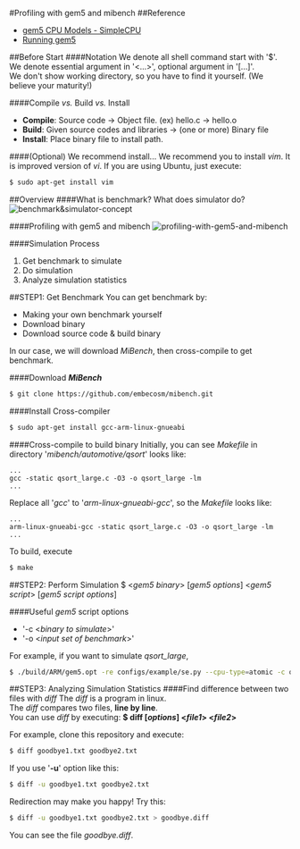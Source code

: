 #Profiling with gem5 and mibench
##Reference
- [gem5 CPU Models - SimpleCPU](http://www.m5sim.org/SimpleCPU)
- [Running gem5](http://www.gem5.org/Running_gem5)

##Before Start
####Notation
We denote all shell command start with '$'. We denote essential argument in '<...>', optional argument in '[...]'. <br />
We don't show working directory, so you have to find it yourself. (We believe your maturity!)

####Compile _vs._ Build _vs._ Install
- **Compile**: Source code -> Object file. (ex) hello.c -> hello.o
- **Build**: Given source codes and libraries -> (one or more) Binary file
- **Install**: Place binary file to install path.

####(Optional) We recommend install...
We recommend you to install _vim_. It is improved version of _vi_. If you are using Ubuntu, just execute:
```sh
$ sudo apt-get install vim
```

##Overview
####What is benchmark? What does simulator do?
![benchmark&simulator-concept](http://dclab.yonsei.ac.kr/csi3102/benchmark&simulator-concept.png)

####Profiling with gem5 and mibench
![profiling-with-gem5-and-mibench](http://dclab.yonsei.ac.kr/csi3102/profiling-with-gem5-and-mibench.png)

####Simulation Process
1. Get benchmark to simulate
2. Do simulation
3. Analyze simulation statistics

##STEP1: Get Benchmark
You can get benchmark by:
- Making your own benchmark yourself
- Download binary
- Download source code & build binary

In our case, we will download _MiBench_, then cross-compile to get benchmark.

####Download ___MiBench___
```sh
$ git clone https://github.com/embecosm/mibench.git
```

####Install Cross-compiler
```sh
$ sudo apt-get install gcc-arm-linux-gnueabi
```

####Cross-compile to build binary
Initially, you can see _Makefile_ in directory '_mibench/automotive/qsort_' looks like:
```make
...
gcc -static qsort_large.c -O3 -o qsort_large -lm 
...
```

Replace all '_gcc_' to '_arm-linux-gnueabi-gcc_', so the _Makefile_ looks like:
```make
...
arm-linux-gnueabi-gcc -static qsort_large.c -O3 -o qsort_large -lm 
...
```

To build, execute
```sh
$ make
```

##STEP2: Perform Simulation
$ <_gem5 binary_> [_gem5 options_] <_gem5 script_> [_gem5 script options_] <br />

####Useful _gem5_ script options
- '-c <_binary to simulate_>'
- '-o <_input set of benchmark_>'

For example, if you want to simulate *qsort_large*, 
```sh
$ ./build/ARM/gem5.opt -re configs/example/se.py --cpu-type=atomic -c qsort_large -o "<path to input_large.dat>"
```

##STEP3: Analyzing Simulation Statistics
####Find difference between two files with _diff_
The _diff_ is a program in linux. <br />
The _diff_ compares two files, **line by line**. <br />
You can use _diff_ by executing: **$ diff [_options_] <_file1_> <_file2_>** <br />

For example, clone this repository and execute:
```sh
$ diff goodbye1.txt goodbye2.txt
```

If you use '__-u__' option like this:
```sh
$ diff -u goodbye1.txt goodbye2.txt
```

Redirection may make you happy! Try this:
```sh
$ diff -u goodbye1.txt goodbye2.txt > goodbye.diff
```

You can see the file _goodbye.diff_.

